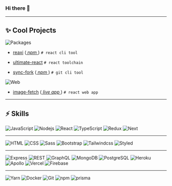 ### Hi there 👋

<hr>

## ✨ Cool Projects

![Packages](https://img.shields.io/badge/-Packages-fff?style=for-the-badge) 

- [reaxi](https://github.com/Andrew-Colman/reaxi) ([ _npm_ ](https://www.npmjs.com/package/reaxi)) ```# react cli tool```

- [ultimate-react](https://github.com/Andrew-Colman/ultimate-react) ```# react toolchain```

<!-- - [ultimate-next](https://github.com/Andrew-Colman/ultimate-next) ```# next.js toolchain``` -->

- [sync-fork](https://github.com/Andrew-Colman/sync-fork) ([ _npm_ ](https://www.npmjs.com/package/sync-fork)) ```# git cli tool```

![Web](https://img.shields.io/badge/-Web-fff?style=for-the-badge)

<!-- [ntf page](https://github.com/Andrew-Colman/...) ([ _live app_ ](https://....vercel.app/)) ```# Next.js web app / nft platform``` -->

<!-- [upvote-next](https://github.com/Andrew-Colman/...) ([ _live app_ ](https://....vercel.app/)) ```# Next.js web app / upvote platform``` -->

- [image-fetch](https://github.com/Andrew-Colman/image-fetch) ([ _live app_ ](https://image-fetch.vercel.app/)) ```# react web app```

<hr>

## ⚡ Skills

![JavaScript](https://img.shields.io/badge/-JavaScript-fff?style=flat-square&logo=javascript)
![Nodejs](https://img.shields.io/badge/-Node.js-fff?style=flat-square&logo=Node.js)
![React](https://img.shields.io/badge/-React-fff?style=flat-square&logo=react)
![TypeScript](https://img.shields.io/badge/-TypeScript-fff?style=flat-square&logo=TypeScript&logoColor=#3178C6)
![Redux](https://img.shields.io/badge/-redux-fff?style=flat-square&logo=redux&logoColor=764ABC)
![Next](https://img.shields.io/badge/-Next.js-fff?style=flat-square&logo=next.js&logoColor=000)

<hr>

![HTML](https://img.shields.io/badge/-HTML-fff?style=flat-square&logo=html5&logoColor=E34F26&textColor=red)
![CSS](https://img.shields.io/badge/-CSS-fff?style=flat-square&logo=css3&logoColor=1572B6)
![Sass](https://img.shields.io/badge/-Sass-fff?style=flat-square&logo=sass&logoColor=CC6699)
![Bootstrap](https://img.shields.io/badge/-Bootstrap-fff?style=flat-square&logo=bootstrap&logoColor=563D7C)
![Tailwindcss](https://img.shields.io/badge/-Tailwindcss-fff?style=flat-square&logo=tailwind-css&logoColor=38B2AC)
![Styled](https://img.shields.io/badge/-Styled-fff?style=flat-square&logo=styled-components)

<hr>

![Express](https://img.shields.io/badge/-Express-fff?style=flat-square&logo=express&logoColor=24292e)
![REST](https://img.shields.io/badge/-REST-fff?style=flat-square&logo=purescript&logoColor=14161A)
![GraphQL](https://img.shields.io/badge/-GraphQL-fff?style=flat-square&logo=graphql&logoColor=E10098)
![MongoDB](https://img.shields.io/badge/-MongoDB-fff?style=flat-square&logo=mongodb)
![PostgreSQL](https://img.shields.io/badge/-PostgreSQL-fff?style=flat-square&logo=postgresql) 
![Heroku](https://img.shields.io/badge/-Heroku-fff?style=flat-square&logo=heroku&logoColor=430098)
![Apollo](https://img.shields.io/badge/-Apollo-fff?style=flat-square&logo=apollo%20graphql&logoColor=311C87)
![Vercel](https://img.shields.io/badge/-vercel-fff?style=flat-square&logo=vercel&logoColor=000)
![Firebase](https://img.shields.io/badge/-firebase-fff?style=flat-square&logo=firebase&logoColor=FFCA28)
<hr>

![Yarn](https://img.shields.io/badge/-Yarn-fff?style=flat-square&logo=yarn&)
![Docker](https://img.shields.io/badge/-Docker-fff?style=flat-square&logo=docker)
![Git](https://img.shields.io/badge/-Git-fff?style=flat-square&logo=git)
![npm](https://img.shields.io/badge/-Npm-fff?style=flat-square&logo=npm)
![prisma](https://img.shields.io/badge/-Prisma-fff?style=flat-square&logo=prisma&logoColor=2D3748)




<!---
Here are some ideas to get you started:

- 🔭 I’m currently working on ...
- 🌱 I’m currently learning ...
- 👯 I’m looking to collaborate on ...
- 🤔 I’m looking for help with ...
- 💬 Ask me about ...
- 📫 How to reach me: ...
- 😄 Pronouns: ...
- ⚡ Fun fact: ...
-->
